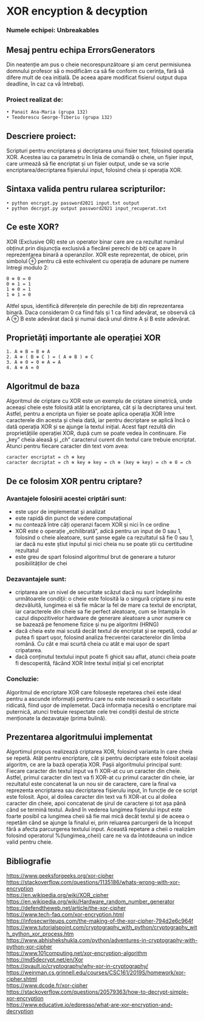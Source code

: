 # XOR encyption & decyption


<!-- Scripts for encryption and decryption with XOR that take as a parameter from the command line a key and a file and perform encryption/decryption using the given key.

Example of valid inputs:

• python encrypt.py password2021 input.txt output

• python decrypt.py output password2021 input_recuperat.txt

Note that the input.txt file is always a text file and the output file is a binary file.
-->
### Numele echipei: **Unbreakables**

## Mesaj pentru echipa ErrorsGenerators
Din neatenție am pus o cheie necorespunzătoare și am cerut permisiunea domnului profesor să o 
modificăm ca să fie conform cu cerința, fară să difere mult de cea inițială.
De aceea apare modificat fisierul output dupa deadline, în caz ca vă întrebați.

### Proiect realizat de: 

    • Panait Ana-Maria (grupa 132)
    • Teodorescu George-Tiberiu (grupa 132)

## Descriere proiect:

Scripturi pentru encriptarea și decriptarea unui fisier text, folosind operatia XOR. Acestea iau ca 
parametru în linia de comandă o cheie, un fișier input, care urmează să fie encriptat 
și un fișier output, unde se va scrie encriptarea/decriptarea fișierului input, folosind cheia 
și operația XOR.



## Sintaxa valida pentru rularea scripturilor:

    • python encrypt.py password2021 input.txt output
    • python decrypt.py output password2021 input_recuperat.txt

## Ce este XOR?
XOR (Exclusive OR) este un operator binar care are ca rezultat numărul obținut prin 
disjuncția exclusivă a fiecărei perechi de biți ce apare în reprezentarea binară a operanzilor.
XOR este reprezentat, de obicei, prin simbolul ⊕ pentru că este echivalent cu operația de adunare 
pe numere întregi modulo 2: 

    0 ⊕ 0 = 0
    0 ⊕ 1 = 1
    1 ⊕ 0 = 1
    1 ⊕ 1 = 0

Altfel spus, identifică diferențele din perechile de biți din reprezentarea binară. Daca consideram 0 ca fiind fals și 1 ca fiind adevărat, se observă că A ⊕ B este adevărat dacă și numai dacă unul 
dintre A și B este adevărat.
		
## Proprietăți importante ale operației XOR
    1. A ⊕ B = B ⊕ A
    2. A ⊕ ( B ⊕ C ) = ( A ⊕ B ) ⊕ C
    3. A ⊕ 0 = 0 ⊕ A = A
    4. A ⊕ A = 0

## Algoritmul de baza
Algoritmul de criptare cu XOR este un exemplu de criptare simetrică, unde aceeași cheie este folosită 
atât la encriptarea, cât și la decriptarea unui text. Astfel, pentru a encripta un fișier se poate aplica 
operația XOR între caracterele din acesta și cheia dată, iar pentru decriptare se aplică încă o dată 
operația XOR și se ajunge la textul inițial. Acest fapt rezultă din proprietățiile
operației XOR, după cum se poate vedea în continuare. Fie „key” cheia aleasă și „ch” caracterul curent din textul care trebuie encriptat. 
Atunci pentru fiecare caracter din text vom avea:
    
    caracter encriptat = ch ⊕ key
    caracter decriptat = ch ⊕ key ⊕ key = ch ⊕ (key ⊕ key) = ch ⊕ 0 = ch

## De ce folosim XOR pentru criptare?

### Avantajele folosirii acestei criptări sunt:
- este ușor de implementat și analizat
- este rapidă din punct de vedere computațional
- nu contează între câți operanzi facem XOR și nici în ce ordine
- XOR este o operație „echilibrată”, adică pentru un input de 0 sau 1, folosind o cheie aleatoare,
  sunt șanse egale ca rezultatul să fie 0 sau 1, iar dacă nu este știut inputul și nici cheia 
  nu se poate știi cu certitudine rezultatul
- este greu de spart folosind algoritmul brut de generare a tuturor posibilităților de chei
  
### Dezavantajele sunt:
- criptarea are un nivel de securitate scăzut dacă nu sunt îndeplinite următoarele condiții: o cheie este folosită la o singură criptare 
  și nu este dezvăluită, lungimea ei să fie măcar la fel de mare ca textul de encriptat, iar caracterele din cheie sa fie perfect aleatoare, 
  cum se întampla în cazul dispozitivelor hardware de generare aleatoare a unor numere ce se bazează pe fenomene fizice
  și nu pe algoritmi (HRNG)
- dacă cheia este mai scută decât textul de encriptat și se repetă, codul ar putea fi spart ușor, folosind analiza 
  frecvenței caracterelor din limba română. Cu cât e mai scurtă cheia cu atât e mai ușor de spart cripatarea.
- dacă conținutul textului input poate fi ghicit sau aflat, atunci cheia poate fi descoperită, făcând 
XOR între textul inițial și cel encriptat
  
### Concluzie: 

Algoritmul de encriptare XOR care folosește repetarea cheii este ideal pentru a ascunde informații 
pentru care nu este necesară o securitate ridicată, fiind ușor de implemetat. Dacă informația necesită o
encriptare mai puternică, atunci trebuie respectate cele trei condiții destul de stricte menționate la dezavataje
(prima bulină).

## Prezentarea algoritmului implementat

Algortimul propus realizează criptarea XOR, folosind varianta în care cheia se repetă. Atât pentru encriptare, 
cât și pentru decriptare este folosit același algoritm, ce are la bază operația XOR. Pașii algoritmului principal sunt:
Fiecare caracter din textul input va fi XOR-at cu un caracter din cheie. Astfel, primul caracter din text 
va fi XOR-at cu primul caracter din cheie, iar rezultatul este concatenat la un nou sir de caractere, 
care la final va reprezenta encriptarea sau decriptarea fișierulu input, în funcție de ce script este folosit.
Apoi, al doilea caracter din text va fi XOR-at cu al doilea caracter din cheie, apoi concatenat de șirul de caractere
și tot așa până când se termină textul. Având în vederea lungimea fișierului input este foarte posibil ca
lungimea cheii să fie mai mică decât textul și de aceea o repetăm când se ajunge la finalul ei, prin 
reluarea parcurgerii de la început fără a afecta parcurgerea textului input. Această repetare a cheii
o realizăm folosind operatorul %(lungimea_cheii) care ne va da întotdeauna un indice valid pentru cheie.

<!--
## Partea a doua a proiectului: aflați cheia cu care a fost criptat fișierul output al echipei adverse
**Echipă adversă:** ErrorsGenerators

**Cheia echipei adverse:** 

**Abordarea problemei:**

-->

## Bibliografie

https://www.geeksforgeeks.org/xor-cipher \
https://stackoverflow.com/questions/1135186/whats-wrong-with-xor-encryption \
https://en.wikipedia.org/wiki/XOR_cipher \
https://en.wikipedia.org/wiki/Hardware_random_number_generator \
https://defendtheweb.net/article/the-xor-cipher \
https://www.tech-faq.com/xor-encryption.html \
https://infosecwriteups.com/the-making-of-the-xor-cipher-794d2e6c964f \
https://www.tutorialspoint.com/cryptography_with_python/cryptography_with_python_xor_process.htm \
https://www.abhishekshukla.com/python/adventures-in-cryptography-with-python-xor-cipher \
https://www.101computing.net/xor-encryption-algorithm \
https://md5decrypt.net/en/Xor \
https://qvault.io/cryptography/why-xor-in-cryptography/ \
https://weinman.cs.grinnell.edu/courses/CSC161/2019S/homework/xor-cipher.shtml \
https://www.dcode.fr/xor-cipher \
https://stackoverflow.com/questions/20579363/how-to-decrypt-simple-xor-encryption \
https://www.educative.io/edpresso/what-are-xor-encryption-and-decryption